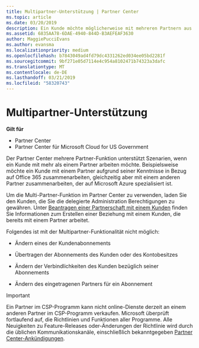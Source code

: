 ```yaml
---
title: Multipartner-Unterstützung | Partner Center
ms.topic: article
ms.date: 03/20/2019
description: Ein Kunde möchte möglicherweise mit mehreren Partnern aus dem Programm für Cloud-Lösungsanbieter zusammenarbeiten, die sich auf unterschiedliche Dienste spezialisiert haben.
ms.assetid: 6835AA78-6DAE-4940-844D-B3AEFEAF3630
author: MaggiePucciEvans
ms.author: evansma
ms.localizationpriority: medium
ms.openlocfilehash: b7843049ad4fd79dc4331262ed034ee05bd2281f
ms.sourcegitcommit: 9bf271e05d7114e4c954a8102471b74323a3dafc
ms.translationtype: MT
ms.contentlocale: de-DE
ms.lasthandoff: 03/21/2019
ms.locfileid: "58320743"
---
```

# <a name="multi-partner-support"></a>Multipartner-Unterstützung

**Gilt für**

-  Partner Center
-  Partner Center für Microsoft Cloud for US Government

Der Partner Center mehrere Partner-Funktion unterstützt Szenarien, wenn ein Kunde mit mehr als einem Partner arbeiten möchte. Beispielsweise möchte ein Kunde mit einem Partner aufgrund seiner Kenntnisse in Bezug auf Office 365 zusammenarbeiten, gleichzeitig aber mit einem anderen Partner zusammenarbeiten, der auf Microsoft Azure spezialisiert ist.

Um die Multi-Partner-Funktion im Partner Center zu verwenden, laden Sie den Kunden, die Sie die delegierte Administration Berechtigungen zu gewähren. Unter [Beantragen einer Partnerschaft mit einem Kunden](request-a-relationship-with-a-customer.md) finden Sie Informationen zum Erstellen einer Beziehung mit einem Kunden, die bereits mit einem Partner arbeitet.

Folgendes ist mit der Multipartner-Funktionalität nicht möglich:

- Ändern eines der Kundenabonnements

- Übertragen der Abonnements des Kunden oder des Kontobesitzes

- Ändern der Verbindlichkeiten des Kunden bezüglich seiner Abonnements

- Ändern des eingetragenen Partners für ein Abonnement

> [!IMPORTANT]  
> Ein Partner im CSP-Programm kann nicht online-Dienste derzeit an einem anderen Partner im CSP-Programm verkaufen. Microsoft überprüft fortlaufend auf, die Richtlinien und Funktionen aller Programme. Alle Neuigkeiten zu Feature-Releases oder-Änderungen der Richtlinie wird durch die üblichen Kommunikationskanäle, einschließlich bekanntgegeben [Partner Center-Ankündigungen](https://partner.microsoft.com/en-us/pcv/announcements).